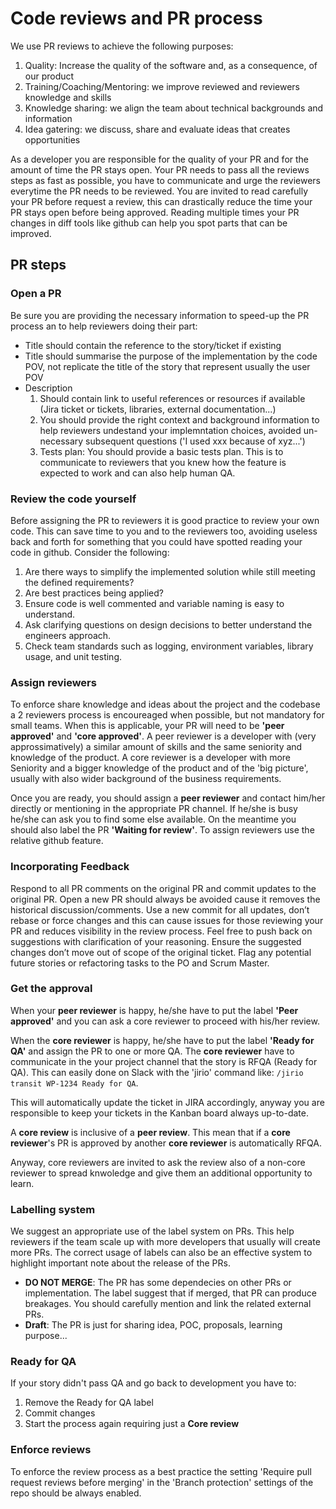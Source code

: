 # Code reviews and PR process

We use PR reviews to achieve the following purposes:
  1. Quality: Increase the quality of the software and, as a consequence, of our product
  2. Training/Coaching/Mentoring: we improve reviewed and reviewers knowledge and skills
  3. Knowledge sharing: we align the team about technical backgrounds and information
  4. Idea gatering: we discuss, share and evaluate ideas that creates opportunities

As a developer you are responsible for the quality of your PR and for the amount of time the PR stays open.
Your PR needs to pass all the reviews steps as fast as possible, you have to communicate and urge the reviewers everytime the PR needs to be reviewed.
You are invited to read carefully your PR before request a review, this can drastically reduce the time your PR stays open before being approved.
Reading multiple times your PR changes in diff tools like github can help you spot parts that can be improved.

## PR steps
### Open a PR

Be sure you are providing the necessary information to speed-up the PR process an to help reviewers doing their part:

* Title should contain the reference to the story/ticket if existing
* Title should summarise the purpose of the implementation by the code POV, not replicate the title of the story that represent usually the user POV
* Description
  1. Should contain link to useful references or resources if available (Jira ticket or tickets, libraries, external documentation...)
  2. You should provide the right context and background information to help reviewers undestand your implemntation choices, avoided un-necessary subsequent questions ('I used xxx because of xyz...')
  3. Tests plan: You should provide a basic tests plan. This is to communicate to reviewers that you knew how the feature is expected to work and can also help human QA.

### Review the code yourself

Before assigning the PR to reviewers it is good practice to review your own code.
This can save time to you and to the reviewers too, avoiding useless back and forth for something that you could have spotted reading your code in github.
Consider the following:

1. Are there ways to simplify the implemented solution while still meeting the defined requirements?
2. Are best practices being applied?
3. Ensure code is well commented and variable naming is easy to understand. 
4. Ask clarifying questions on design decisions to better understand the engineers approach.
5. Check team standards such as logging, environment variables, library usage, and unit testing.

### Assign reviewers

To enforce share knowledge and ideas about the project and the codebase a 2 reviewers process is encoureaged when possible, but not mandatory for small teams. 
When this is applicable, your PR will need to be **'peer approved'** and **'core approved'**.
A peer reviewer is a developer with (very approssimatively) a similar amount of skills and the same seniority and knowledge of the product.
A core reviewer is a developer with more Seniority and a bigger knowledge of the product and of the 'big picture', usually with also wider background of the business requirements.

Once you are ready, you should assign a **peer reviewer** and contact him/her directly or mentioning in the appropriate PR channel.
If he/she is busy he/she can ask you to find some else available. 
On the meantime you should also label the PR **'Waiting for review'**.
To assign reviewers use the relative github feature.

### Incorporating Feedback

Respond to all PR comments on the original PR and commit updates to the original PR.
Open a new PR should always be avoided cause it removes the historical discussion/comments.
Use a new commit for all updates, don’t rebase or force changes and this can cause issues for those reviewing your PR and reduces visibility in the review process.
Feel free to push back on suggestions with clarification of your reasoning.
Ensure the suggested changes don’t move out of scope of the original ticket. Flag any potential future stories or refactoring tasks to the PO and Scrum Master.

### Get the approval

When your **peer reviewer** is happy, he/she have to put the label **'Peer approved'** and you can ask a core reviewer to proceed with his/her review.

When the **core reviewer** is happy, he/she have to put the label **'Ready for QA'** and assign the PR to one or more QA.
The **core reviewer** have to communicate in the your project channel that the story is RFQA (Ready for QA). This can easily done on Slack with the 'jirio' command like: ```/jirio transit WP-1234 Ready for QA```.

This will automatically update the ticket in JIRA accordingly, anyway you are responsible to keep your tickets in the Kanban board always up-to-date.

A **core review** is inclusive of a **peer review**. This mean that if a **core reviewer**'s PR is approved by another **core reviewer** is automatically RFQA.

Anyway, core reviewers are invited to ask the review also of a non-core reviewer to spread knwoledge and give them an additional opportunity to learn.

### Labelling system

We suggest an appropriate use of the label system on PRs.
This help reviewers if the team scale up with more developers that usually will create more PRs.
The correct usage of labels can also be an effective system to highlight important note about the release of the PRs.

* **DO NOT MERGE**: The PR has some dependecies on other PRs or implementation. The label suggest that if merged, that PR can produce breakages. You should carefully mention and link the related external PRs.
* **Draft**: The PR is just for sharing idea, POC, proposals, learning purpose...

### Ready for QA

If your story didn't pass QA and go back to development you have to:

  1. Remove the Ready for QA label
  2. Commit changes
  3. Start the process again requiring just a **Core review**

### Enforce reviews

To enforce the review process as a best practice the setting 'Require pull request reviews before merging' in the 'Branch protection' settings of the repo should be always enabled.
